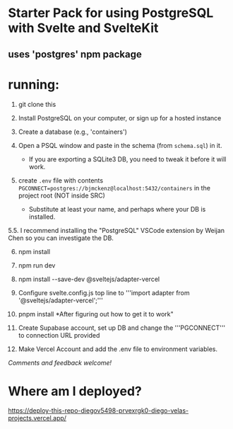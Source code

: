 # Starter Pack for using PostgreSQL with Svelte and SvelteKit

## uses 'postgres' npm package

# running:

1. git clone this

2. Install PostgreSQL on your computer, or sign up for a hosted instance

3. Create a database (e.g., 'containers')

4. Open a PSQL window and paste in the schema (from ```schema.sql```) in it.
   * If you are exporting a SQLite3 DB, you need to tweak it before it will work.

5. create ```.env``` file with contents ```PGCONNECT=postgres://bjmckenz@localhost:5432/containers``` in the project root (NOT inside SRC)
   * Substitute at least your name, and perhaps where your DB is installed.

5.5. I recommend installing the "PostgreSQL" VSCode extension by Weijan Chen so you can investigate the DB.

6. npm install

7. npm run dev

8. npm install --save-dev @sveltejs/adapter-vercel

9. Configure svelte.config.js top line to '''import adapter from '@sveltejs/adapter-vercel';'''

10. pnpm install *After figuring out how to get it to work"

11. Create Supabase account, set up DB and change the '''PGCONNECT''' to connection URL provided

12. Make Vercel Account and add the .env file to environment variables.

*Comments and feedback welcome!*

# Where am I deployed?

https://deploy-this-repo-diegov5498-prvexrgk0-diego-velas-projects.vercel.app/

